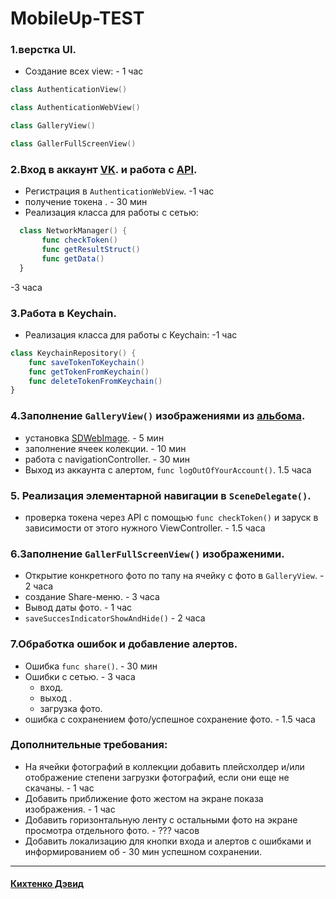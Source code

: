 # **MobileUp-TEST**

### **1.верстка UI.**
+ Создание всех view: - 1 час 
```Swift
class AuthenticationView() 
```
```swift
class AuthenticationWebView() 
````
```swift
class GalleryView()
```
```swift
class GallerFullScreenView()
```

### **2.Вход в аккаунт [VK](https://vk.com). и работа с [API](https://dev.vk.com/method).**
+ Регистрация в `AuthenticationWebView`. -1 час
+ получение токена . - 30 мин
+ Реализация класса для работы с сетью: 
 ```Swift 
   class NetworkManager() {
        func checkToken()
        func getResultStruct()
        func getData()
   }
```
-3 часа

### **3.Работа в Keychain.**
+ Реализация класса для работы с Keychain: -1 час 
```Swift 
class KeychainRepository() {
    func saveTokenToKeychain()
    func getTokenFromKeychain()
    func deleteTokenFromKeychain()
}
``` 
  
### **4.Заполнение `GalleryView()` изображениями из [альбома]( https://vk.com/album-128666765_266310117.).**
+ установка [SDWebImage](https://github.com/SDWebImage/SDWebImage). - 5 мин
+ заполнение ячеек колекции. - 10 мин
+ работа с navigationController. - 30 мин
+ Выход из аккаунта с алертом, `func logOutOfYourAccount()`. 1.5 часа
  
### **5. Реализация элементарной навигации в `SceneDelegate()`.**
+  проверка токена через API с помощью `func checkToken()` и заруск в зависимости от этого нужного ViewController. - 1.5 часа

### **6.Заполнение `GallerFullScreenView()` изображеними.**
+ Открытие конкретного фото по тапу на ячейку с фото в `GalleryView`. - 2 часа
+ создание Share-меню. - 3 часа
+ Вывод даты фото. - 1 час
+ `saveSuccesIndicatorShowAndHide()` - 2 часа

### **7.Обработка ошибок и добавление алертов.**
+ Ошибка `func share()`. - 30 мин
+ Ошибки с сетью. - 3 часа
    + вход.
    + выход .
    + загрузка фото.
+ ошибка с сохранением фото/успешное сохранение фото. - 1.5 часа

### **Дополнительные требования:**
+  На ячейки фотографий в коллекции добавить плейсхолдер и/или отображение степени загрузки фотографий, если они еще не скачаны. - 1 час
+ Добавить приближение фото жестом на экране показа изображения. - 1 час
+ Добавить горизонтальную ленту с остальными фото на экране просмотра отдельного фото. - ??? часов
+  Добавить локализацию для кнопки входа и алертов с ошибками и информированием об - 30 мин
успешном сохранении.
______
#### [Кихтенко Дэвид](https://t.me/speshyNaSky) 
